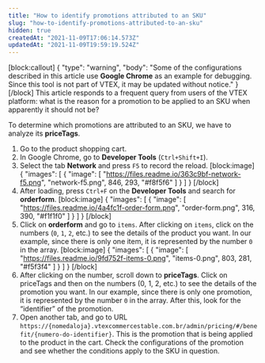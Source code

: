 ```yaml
---
title: "How to identify promotions attributed to an SKU"
slug: "how-to-identify-promotions-attributed-to-an-sku"
hidden: true
createdAt: "2021-11-09T17:06:14.573Z"
updatedAt: "2021-11-09T19:59:19.524Z"
---
```

[block:callout]
{
  "type": "warning",
  "body": "Some of the configurations described in this article use **Google Chrome** as an example for debugging. Since this tool is not part of VTEX, it may be updated without notice."
}
[/block]
This article responds to a frequent query from users of the VTEX platform: what is the reason for a promotion to be applied to an SKU when apparently it should not be?

To determine which promotions are attributed to an SKU, we have to analyze its **priceTags**.

1. Go to the product shopping cart.
2. In Google Chrome, go to **Developer Tools** (`Ctrl+Shift+I`).
3. Select the tab **Network** and press `F5` to record the reload.
[block:image]
{
  "images": [
    {
      "image": [
        "https://files.readme.io/363c9bf-network-f5.png",
        "network-f5.png",
        846,
        293,
        "#f8f5f6"
      ]
    }
  ]
}
[/block]
4. After loading, press `Ctrl+F` on the **Developer Tools** and search for **orderform**.
[block:image]
{
  "images": [
    {
      "image": [
        "https://files.readme.io/4a4fc1f-order-form.png",
        "order-form.png",
        316,
        390,
        "#f1f1f0"
      ]
    }
  ]
}
[/block]
5. Click on **orderform** and go to `items`. After clicking on `items`, click on the numbers (`0`, `1`, `2`, etc.) to see the details of the product you want. In our example, since there is only one item, it is represented by the number `0` in the array.
[block:image]
{
  "images": [
    {
      "image": [
        "https://files.readme.io/9fd752f-items-0.png",
        "items-0.png",
        803,
        281,
        "#f5f3f4"
      ]
    }
  ]
}
[/block]
6. After clicking on the number, scroll down to **priceTags**. Click on priceTags and then on the numbers (0, 1, 2, etc.) to see the details of the promotion you want. In our example, since there is only one promotion, it is represented by the number `0` in the array. After this, look for the “identifier” of the promotion.
7. Open another tab, and go to URL `https://{nomedaloja}.vtexcommercestable.com.br/admin/pricing/#/benefit/{numero-do-identifier}`. This is the promotion that is being applied to the product in the cart. Check the configurations of the promotion and see whether the conditions apply to the SKU in question.